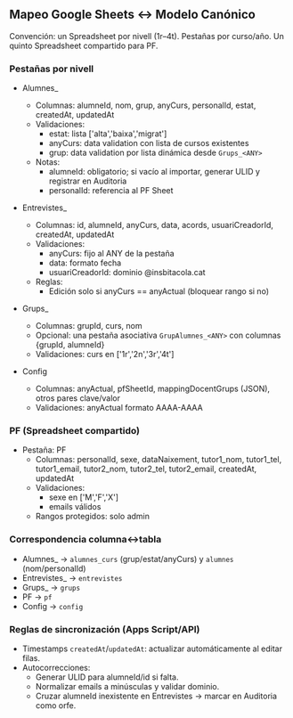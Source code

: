 ## Mapeo Google Sheets ↔ Modelo Canónico

Convención: un Spreadsheet por nivell (1r–4t). Pestañas por curso/año. Un quinto Spreadsheet compartido para PF.

### Pestañas por nivell
- Alumnes_<CURS>
  - Columnas: alumneId, nom, grup, anyCurs, personalId, estat, createdAt, updatedAt
  - Validaciones:
    - estat: lista ['alta','baixa','migrat']
    - anyCurs: data validation con lista de cursos existentes
    - grup: data validation por lista dinámica desde `Grups_<ANY>`
  - Notas:
    - alumneId: obligatorio; si vacío al importar, generar ULID y registrar en Auditoria
    - personalId: referencia al PF Sheet

- Entrevistes_<ANY>
  - Columnas: id, alumneId, anyCurs, data, acords, usuariCreadorId, createdAt, updatedAt
  - Validaciones:
    - anyCurs: fijo al ANY de la pestaña
    - data: formato fecha
    - usuariCreadorId: dominio @insbitacola.cat
  - Reglas:
    - Edición solo si anyCurs == anyActual (bloquear rango si no)

- Grups_<ANY>
  - Columnas: grupId, curs, nom
  - Opcional: una pestaña asociativa `GrupAlumnes_<ANY>` con columnas {grupId, alumneId}
  - Validaciones: curs en ['1r','2n','3r','4t']

- Config
  - Columnas: anyActual, pfSheetId, mappingDocentGrups (JSON), otros pares clave/valor
  - Validaciones: anyActual formato AAAA-AAAA

### PF (Spreadsheet compartido)
- Pestaña: PF
  - Columnas: personalId, sexe, dataNaixement, tutor1_nom, tutor1_tel, tutor1_email, tutor2_nom, tutor2_tel, tutor2_email, createdAt, updatedAt
  - Validaciones:
    - sexe en ['M','F','X']
    - emails válidos
  - Rangos protegidos: solo admin

### Correspondencia columna↔tabla
- Alumnes_<CURS> → `alumnes_curs` (grup/estat/anyCurs) y `alumnes` (nom/personalId)
- Entrevistes_<ANY> → `entrevistes`
- Grups_<ANY> → `grups`
- PF → `pf`
- Config → `config`

### Reglas de sincronización (Apps Script/API)
- Timestamps `createdAt`/`updatedAt`: actualizar automáticamente al editar filas.
- Autocorrecciones:
  - Generar ULID para alumneId/id si falta.
  - Normalizar emails a minúsculas y validar dominio.
  - Cruzar alumneId inexistente en Entrevistes → marcar en Auditoria como orfe.


